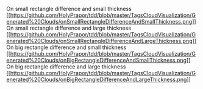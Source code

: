 On small rectangle difference and small thickness
[[https://github.com/HolyPrapor/tdd/blob/master/TagsCloudVisualization/Generated%20Clouds/onSmallRectangleDifferenceAndSmallThickness.png]]
On small rectangle difference and large thickness
[[https://github.com/HolyPrapor/tdd/blob/master/TagsCloudVisualization/Generated%20Clouds/onSmallRectangleDifferenceAndLargeThickness.png]]
On big rectangle difference and small thickness
[[https://github.com/HolyPrapor/tdd/blob/master/TagsCloudVisualization/Generated%20Clouds/onBigRectangleDifferenceAndSmallThickness.png]]
On big rectangle difference and large thickness
[[https://github.com/HolyPrapor/tdd/blob/master/TagsCloudVisualization/Generated%20Clouds/onBigRectangleDifferenceAndLargeThickness.png]]
